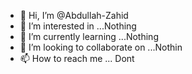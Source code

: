 - 👋 Hi, I’m @Abdullah-Zahid
- 👀 I’m interested in ...Nothing
- 🌱 I’m currently learning ...Nothing
- 💞️ I’m looking to collaborate on ...Nothin
- 📫 How to reach me ... Dont

<!---
Abdullah-Zahid/Abdullah-Zahid is a ✨ special ✨ repository because its `README.md` (this file) appears on your GitHub profile.
You can click the Preview link to take a look at your changes.
--->
